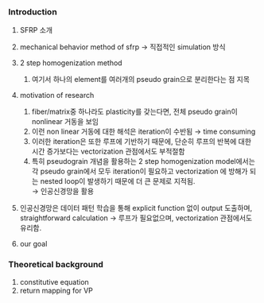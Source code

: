   

### Introduction

1. SFRP 소개
2. mechanical behavior method of sfrp → 직접적인 simulation 방식
3. 2 step homogenization method
    1. 여기서 하나의 element를 여러개의 pseudo grain으로 분리한다는 점 지목
4. motivation of research
    1. fiber/matrix중 하나라도 plasticity를 갖는다면, 전체 pseudo grain이 nonlinear 거동을 보임
    2. 이런 non linear 거동에 대한 해석은 iteration이 수반됨 → time consuming
    3. 이러한 iteration은 또한 루프에 기반하기 때문에, 단순히 루프의 반복에 대한 시간 증가보다는 vectorization 관점에서도 부적절함
    4. 특히 pseudograin 개념을 활용하는 2 step homogenization model에서는 각 pseudo grain에서 모두 iteration이 필요하고 vectorization 에 방해가 되는 nested loop이 발생하기 때문에 더 큰 문제로 지적됨.  
        → 인공신경망을 활용  
        
5. 인공신경망은 데이터 패턴 학습을 통해 explicit function 없이 output 도출하며, straightforward calculation → 루프가 필요없으며, vectorization 관점에서도 유리함.
6. our goal

  

### Theoretical background

1. constitutive equation
2. return mapping for VP